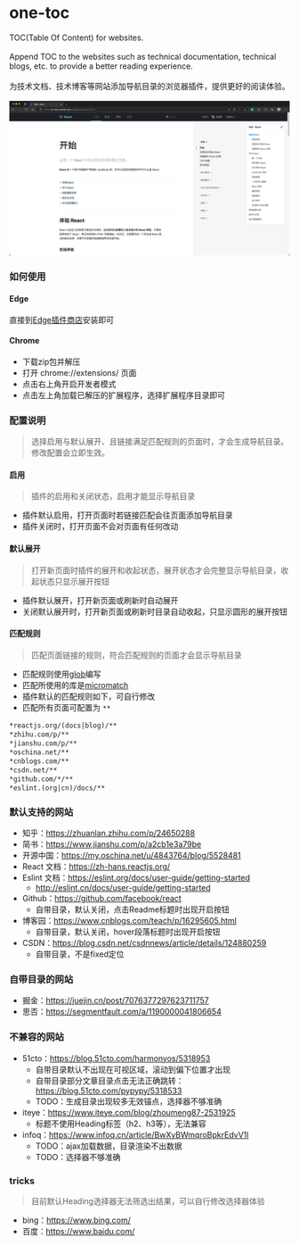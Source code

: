 # one-toc
TOC(Table Of Content) for websites.
<br><br>
Append TOC to the websites such as technical documentation, technical blogs, etc. to provide a better reading experience.
<br><br>
为技术文档、技术博客等网站添加导航目录的浏览器插件，提供更好的阅读体验。
<br><br>
![](screenshots/1.png)

### 如何使用
#### Edge
直接到[Edge插件商店](https://microsoftedge.microsoft.com/addons/detail/onetoc/jkgapfniamkoblbmbhdjlnfklihlpjmc)安装即可 

#### Chrome
- 下载zip包并解压
- 打开 chrome://extensions/ 页面 
- 点击右上角开启开发者模式 
- 点击左上角加载已解压的扩展程序，选择扩展程序目录即可

### 配置说明
> 选择启用与默认展开、且链接满足匹配规则的页面时，才会生成导航目录。修改配置会立即生效。

#### 启用
> 插件的启用和关闭状态，启用才能显示导航目录
- 插件默认启用，打开页面时若链接匹配会往页面添加导航目录
- 插件关闭时，打开页面不会对页面有任何改动

#### 默认展开
> 打开新页面时插件的展开和收起状态，展开状态才会完整显示导航目录，收起状态只显示展开按钮
- 插件默认展开，打开新页面或刷新时自动展开
- 关闭默认展开时，打开新页面或刷新时目录自动收起，只显示圆形的展开按钮

#### 匹配规则
> 匹配页面链接的规则，符合匹配规则的页面才会显示导航目录
- 匹配规则使用[glob](https://en.wikipedia.org/wiki/Glob_(programming))编写
- 匹配所使用的库是[micromatch](https://github.com/micromatch/micromatch)
- 插件默认的匹配规则如下，可自行修改
- 匹配所有页面可配置为 `**`
```text
*reactjs.org/(docs|blog)/**
*zhihu.com/p/**
*jianshu.com/p/**
*oschina.net/**
*cnblogs.com/**
*csdn.net/**
*github.com/*/**
*eslint.(org|cn)/docs/**
```


### 默认支持的网站
- 知乎：https://zhuanlan.zhihu.com/p/24650288
- 简书：https://www.jianshu.com/p/a2cb1e3a79be
- 开源中国：https://my.oschina.net/u/4843764/blog/5528481
- React 文档：https://zh-hans.reactjs.org/
- Eslint 文档：https://eslint.org/docs/user-guide/getting-started
  - http://eslint.cn/docs/user-guide/getting-started
- Github：https://github.com/facebook/react
  - 自带目录，默认关闭，点击Readme标题时出现开启按钮
- 博客园：https://www.cnblogs.com/teach/p/16295605.html
  - 自带目录，默认关闭，hover段落标题时出现开启按钮
- CSDN：https://blog.csdn.net/csdnnews/article/details/124880259
  - 自带目录，不是fixed定位

### 自带目录的网站
- 掘金：https://juejin.cn/post/7076377297623711757
- 思否：https://segmentfault.com/a/1190000041806654

### 不兼容的网站
- 51cto：https://blog.51cto.com/harmonyos/5318953
  - 自带目录默认不出现在可视区域，滚动到偏下位置才出现
  - 自带目录部分文章目录点击无法正确跳转：https://blog.51cto.com/pypypy/5318533
  - TODO：生成目录出现较多无效锚点，选择器不够准确
- iteye：https://www.iteye.com/blog/zhoumeng87-2531925
  - 标题不使用Heading标签（h2、h3等），无法兼容
- infoq：https://www.infoq.cn/article/BwXyBWmqroBpkrEdvV1l
  - TODO：ajax加载数据，目录渲染不出数据
  - TODO：选择器不够准确

### tricks
> 目前默认Heading选择器无法筛选出结果，可以自行修改选择器体验
- bing：https://www.bing.com/
- 百度：https://www.baidu.com/

